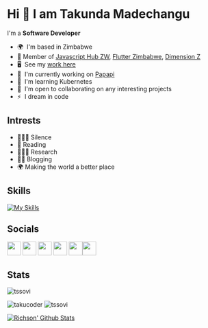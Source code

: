 Hi 👋 I am Takunda Madechangu
===================================


I'm a **Software Developer** 

* 🌍  I'm based in Zimbabwe
* 🎳  Member of [Javascript Hub ZW](https://github.com/JS-Hub-ZW), [Flutter Zimbabwe](https://github.com/flutterdevzim/), [Dimension Z](https://github.com/dimension-zee)
* 🖥️  See my [work here](https://takucoder.dev/portfolio/)
* 🚀  I'm currently working on [Papapi](https://github.com/takumade/papapi)
* 🧠  I'm learning Kubernetes
* 🤝  I'm open to collaborating on any interesting projects
* ⚡  I dream in code

## Intrests

- 🧘🏾‍♂️  Silence
- 📖  Reading
- 🕵🏾‍♂️  Research
- ✍🏽  Blogging
- 🌍  Making the world a better place

## Skills

[![My Skills](https://skillicons.dev/icons?i=js,alpinejs,ts,jquery,html,css,tailwind,materialui,react,jest,express,nextjs,php,laravel,nodejs,python,flask,mongodb,firebase,postgres,mysql,sqlite,graphql,flutter,dart,git,docker,kubernetes,prometheus,grafana,ansible,linux,bash,regex,md,nginx,selenium,bots,electron)](https://skillicons.dev)

## Socials

 <p align="left"> <a href="https://www.dev.to/takunda" target="_blank" rel="noreferrer"><img src="https://raw.githubusercontent.com/danielcranney/readme-generator/main/public/icons/socials/devdotto.svg" width="32" height="32" /></a> <a href="https://www.github.com/takumade" target="_blank" rel="noreferrer"><img src="https://raw.githubusercontent.com/danielcranney/readme-generator/main/public/icons/socials/github.svg" width="32" height="32" /></a> <a href="https://www.linkedin.com/in/tmadechangu" target="_blank" rel="noreferrer"><img src="https://raw.githubusercontent.com/danielcranney/readme-generator/main/public/icons/socials/linkedin.svg" width="32" height="32" /></a> <a href="https://www.stackoverflow.com/users/12811744/takunda-madechangu" target="_blank" rel="noreferrer"><img src="https://raw.githubusercontent.com/danielcranney/readme-generator/main/public/icons/socials/stackoverflow.svg" width="32" height="32" /></a> <a href="https://www.twitter.com/takucoder" target="_blank" rel="noreferrer"><img src="https://raw.githubusercontent.com/danielcranney/readme-generator/main/public/icons/socials/twitter.svg" width="32" height="32" /></a><a href="https://wa.me/263778548832?text=Hi%20Taku" target="_blank" rel="noreferrer"><img src="https://www.svgrepo.com/show/165266/whatsapp.svg" width="32" height="32" /></a></p>







## Stats
 
 
<p>
    <img src="https://github-profile-summary-cards.vercel.app/api/cards/profile-details?username=takumade&theme=github_dark" alt="tssovi" />
</p>

<p>
    <img src="https://github-readme-stats.vercel.app/api?username=takumade&show_icons=true&theme=github_dark" alt="takucoder"/>
    <img src="https://github-profile-summary-cards.vercel.app/api/cards/repos-per-language?username=takumade&theme=github_dark" alt="tssovi" />
</p>
 
 

 [![Richson' Github Stats](https://github-readme-streak-stats.herokuapp.com/?user=takumade&theme=tokyonight)]()




